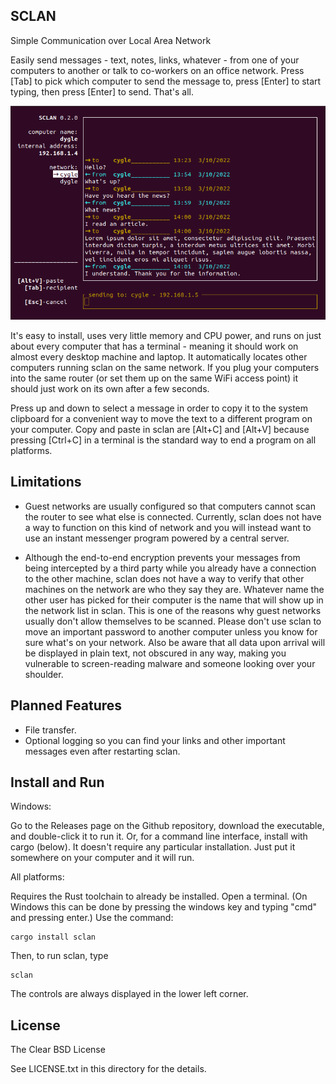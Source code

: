 SCLAN
--------------------------------------------
Simple Communication over Local Area Network

Easily send messages - text, notes, links, whatever - from one of your computers to another or talk to co-workers on an office network. Press [Tab] to pick which computer to send the message to, press [Enter] to start typing, then press [Enter] to send. That's all.

![screenshot](/screenshots/sclan_01.png)

It's easy to install, uses very little memory and CPU power, and runs on just about every computer that has a terminal - meaning it should work on almost every desktop machine and laptop. It automatically locates other computers running sclan on the same network. If you plug your computers into the same router (or set them up on the same WiFi access point) it should just work on its own after a few seconds.

Press up and down to select a message in order to copy it to the system clipboard for a convenient way to move the text to a different program on your computer. Copy and paste in sclan are [Alt+C] and [Alt+V] because pressing [Ctrl+C] in a terminal is the standard way to end a program on all platforms.


Limitations
-----------
* Guest networks are usually configured so that computers cannot scan the router to see what else is connected. Currently, sclan does not have a way to function on this kind of network and you will instead want to use an instant messenger program powered by a central server.

* Although the end-to-end encryption prevents your messages from being intercepted by a third party while you already have a connection to the other machine, sclan does not have a way to verify that other machines on the network are who they say they are. Whatever name the other user has picked for their computer is the name that will show up in the network list in sclan. This is one of the reasons why guest networks usually don't allow themselves to be scanned. Please don't use sclan to move an important password to another computer unless you know for sure what's on your network. Also be aware that all data upon arrival will be displayed in plain text, not obscured in any way, making you vulnerable to screen-reading malware and someone looking over your shoulder.


Planned Features
----------------
* File transfer.
* Optional logging so you can find your links and other important messages even after restarting sclan.


Install and Run
---------------
Windows:

Go to the Releases page on the Github repository, download the executable, and double-click it to run it. Or, for a command line interface, install with cargo (below). It doesn't require any particular installation. Just put it somewhere on your computer and it will run.
    
All platforms:

Requires the Rust toolchain to already be installed. Open a terminal. (On Windows this can be done by pressing the windows key and typing "cmd" and pressing enter.) Use the command:

    cargo install sclan
    
Then, to run sclan, type

    sclan

The controls are always displayed in the lower left corner.


License
---------------------
The Clear BSD License

See LICENSE.txt in this directory for the details.


